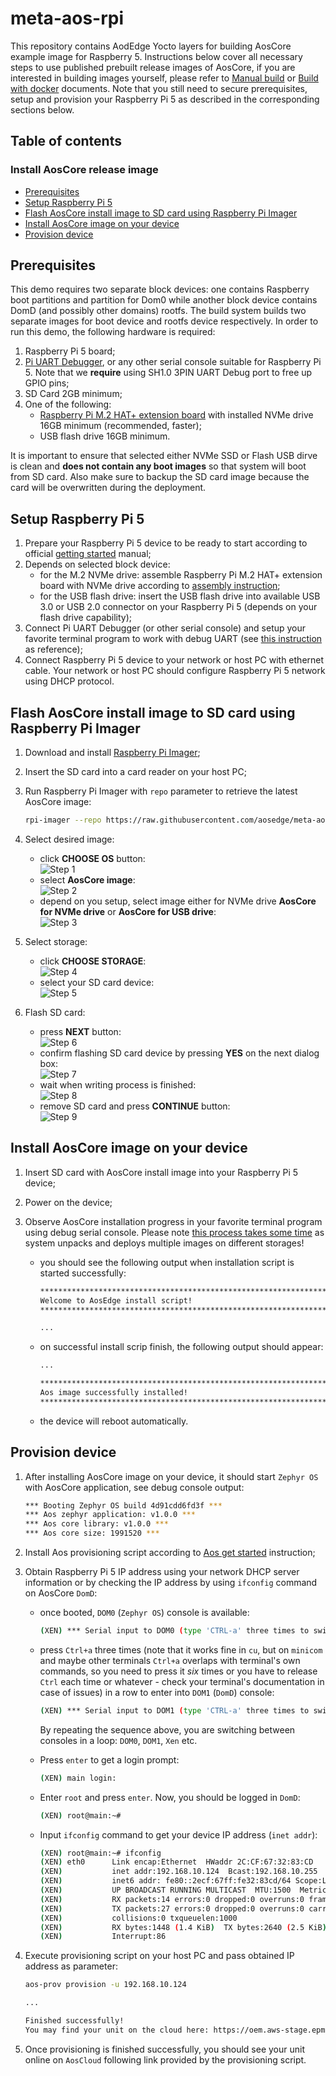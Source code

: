 # meta-aos-rpi

This repository contains AodEdge Yocto layers for building AosCore example image for Raspberry 5. Instructions below
cover all necessary steps to use published prebuilt release images of AosCore, if you are interested in building
images yourself, please refer to [Manual build](doc/build.md) or [Build with docker](doc/docker.md) documents.
Note that you still need to secure prerequisites, setup and provision your Raspberry Pi 5 as described in the
corresponding sections below.

## Table of contents

### Install AosCore release image

- [Prerequisites](#prerequisites)
- [Setup Raspberry Pi 5](#setup-raspberry-pi-5)
- [Flash AosCore install image to SD card using Raspberry Pi Imager](#flash-aoscore-install-image-to-sd-card-using-raspberry-pi-imager)
- [Install AosCore image on your device](#install-aoscore-image-on-your-device)
- [Provision device](#provision-device)

## Prerequisites

This demo requires two separate block devices: one contains Raspberry boot partitions and partition for Dom0 while
another block device contains DomD (and possibly other domains) rootfs. The build system builds two separate images
for boot device and rootfs device respectively. In order to run this demo, the following hardware is required:

1. Raspberry Pi 5 board;
2. [Pi UART Debugger](https://www.waveshare.com/wiki/Pi_UART_Debugger), or any other serial console suitable for
   Raspberry Pi 5. Note that we **require** using SH1.0 3PIN UART Debug port to free up GPIO pins;
3. SD Card 2GB minimum;
4. One of the following:
   - [Raspberry Pi M.2 HAT+ extension board](https://www.raspberrypi.com/products/m2-hat-plus) with installed
   NVMe drive 16GB minimum (recommended, faster);
   - USB flash drive 16GB minimum.

It is important to ensure that selected either NVMe SSD or Flash USB dirve is clean and **does not contain any boot
images** so that system will boot from SD card. Also make sure to backup the SD card image because the card will be
overwritten during the deployment.

## Setup Raspberry Pi 5

1. Prepare your Raspberry Pi 5 device to be ready to start according to official
[getting started](https://www.raspberrypi.com/documentation/computers/getting-started.html) manual;
2. Depends on selected block device:
   - for the M.2 NVMe drive: assemble Raspberry Pi M.2 HAT+ extension board with NVMe drive according to
     [assembly instruction](https://www.raspberrypi.com/documentation/accessories/m2-hat-plus.html#installation);
   - for the USB flash drive: insert the USB flash drive into available USB 3.0 or USB 2.0 connector on your Raspberry Pi 5
     (depends on your flash drive capability);
3. Connect Pi UART Debugger (or other serial console) and setup your favorite terminal program to work with debug UART
   (see [this instruction](https://www.waveshare.com/wiki/Pi_UART_Debugger) as reference);
4. Connect Raspberry Pi 5 device to your network or host PC with ethernet cable. Your network or host PC should
   configure Raspberry Pi 5 network using DHCP protocol.

## Flash AosCore install image to SD card using Raspberry Pi Imager

1. Download and install [Raspberry Pi Imager](https://www.raspberrypi.com/software);
2. Insert the SD card into a card reader on your host PC;
3. Run Raspberry Pi Imager with `repo` parameter to retrieve the latest AosCore image:

   ```sh
   rpi-imager --repo https://raw.githubusercontent.com/aosedge/meta-aos-rpi/main/os_list.json
   ```

4. Select desired image:

   - click **CHOOSE OS** button:  
      ![Step 1](doc/pictures/install_step_1.png)
   - select **AosCore image**:  
      ![Step 2](doc/pictures/install_step_2.png)
   - depend on you setup, select image either for NVMe drive **AosCore for NVMe drive** or **AosCore for USB drive**:  
      ![Step 3](doc/pictures/install_step_3.png)

5. Select storage:

   - click **CHOOSE STORAGE**:  
      ![Step 4](doc/pictures/install_step_4.png)
   - select your SD card device:  
      ![Step 5](doc/pictures/install_step_5.png)

6. Flash SD card:

   - press **NEXT** button:  
      ![Step 6](doc/pictures/install_step_6.png)
   - confirm flashing SD card device by pressing **YES** on the next dialog box:  
      ![Step 7](doc/pictures/install_step_7.png)
   - wait when writing process is finished:  
      ![Step 8](doc/pictures/install_step_8.png)
   - remove SD card and press **CONTINUE** button:  
      ![Step 9](doc/pictures/install_step_9.png)

## Install AosCore image on your device

1. Insert SD card with AosCore install image into your Raspberry Pi 5 device;
2. Power on the device;
3. Observe AosCore installation progress in your favorite terminal program using debug serial console. Please note
   <ins>this process takes some time</ins> as system unpacks and deploys multiple images on different storages!

   - you should see the following output when installation script is started successfully:

      ```sh
      ********************************************************************************
      Welcome to AosEdge install script!
      ********************************************************************************

      ...
      ```

   - on successful install scrip finish, the following output should appear:

      ```sh
      ...

      ********************************************************************************
      Aos image successfully installed!
      ********************************************************************************
      ```

   - the device will reboot automatically.

## Provision device

1. After installing AosCore image on your device, it should start `Zephyr OS` with AosCore application, see debug
   console output:

   ```sh
   *** Booting Zephyr OS build 4d91cdd6fd3f ***
   *** Aos zephyr application: v1.0.0 ***
   *** Aos core library: v1.0.0 ***
   *** Aos core size: 1991520 ***
   ```

2. Install Aos provisioning script according to [Aos get started](https://docs.aosedge.tech/docs/quick-start/set-up)
   instruction;
3. Obtain Raspberry Pi 5 IP address using your network DHCP server information or by checking the IP address by using
   `ifconfig` command on AosCore `DomD`:

   - once booted, `DOM0` (`Zephyr OS`) console is available:

      ```sh
      (XEN) *** Serial input to DOM0 (type 'CTRL-a' three times to switch input)
      ```

   - press `Ctrl+a` three times (note that it works fine in `cu`, but on `minicom` and maybe other terminals `Ctrl+a`
     overlaps with terminal's own commands, so you need to press it *six* times or you have to release `Ctrl` each time
     or whatever - check your terminal's documentation in case of issues) in a row to enter into `DOM1` (`DomD`) console:

      ```sh
      (XEN) *** Serial input to DOM1 (type 'CTRL-a' three times to switch input)
      ```

      By repeating the sequence above, you are switching between consoles in a loop: `DOM0`, `DOM1`, `Xen` etc.

   - Press `enter` to get a login prompt:
  
      ```sh
      (XEN) main login:
      ```

   - Enter `root` and press `enter`. Now, you should be logged in `DomD`:

      ```sh
      (XEN) root@main:~#
      ```

   - Input `ifconfig` command to get your device IP address (`inet addr`):

      ```sh
      (XEN) root@main:~# ifconfig
      (XEN) eth0      Link encap:Ethernet  HWaddr 2C:CF:67:32:83:CD  
      (XEN)           inet addr:192.168.10.124  Bcast:192.168.10.255  Mask:255.255.255.0
      (XEN)           inet6 addr: fe80::2ecf:67ff:fe32:83cd/64 Scope:Link
      (XEN)           UP BROADCAST RUNNING MULTICAST  MTU:1500  Metric:1
      (XEN)           RX packets:14 errors:0 dropped:0 overruns:0 frame:0
      (XEN)           TX packets:27 errors:0 dropped:0 overruns:0 carrier:0
      (XEN)           collisions:0 txqueuelen:1000 
      (XEN)           RX bytes:1448 (1.4 KiB)  TX bytes:2640 (2.5 KiB)
      (XEN)           Interrupt:86 
      ```

4. Execute provisioning script on your host PC and pass obtained IP address as parameter:

   ```sh
   aos-prov provision -u 192.168.10.124

   ...

   Finished successfully!
   You may find your unit on the cloud here: https://oem.aws-stage.epmp-aos.projects.epam.com/oem/units/33520
   ```

5. Once provisioning is finished successfully, you should see your unit online on `AosCloud` following link provided by
   the provisioning script.
